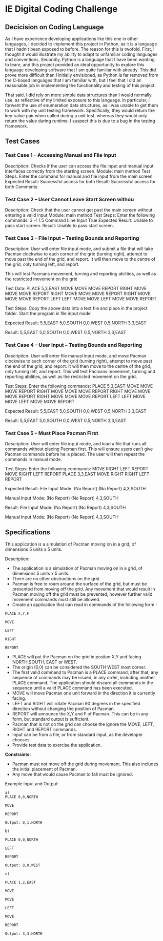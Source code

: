 # IE Digital Coding Challenge

## Decicision on Coding Language
As I have experience developing applications like this one in other languages, I decided to implement this project in Python, as it is a language that I hadn't been exposed to before. The reason for this is twofold. First, I thought it would illustrate my ability to adapt to unfamiliar coding languages and conventions. Secondly, Python is a language that I have been wanting to learn, and this project provided an ideal opportunity to explore this language developing software that I am quite familiar with already. This did prove more difficult than I initially envisioned, as Python is far removed from the C-based languages that I am familiar with, but I feel that I did an reasonable job in implementing the functionality and testing of this project. 

That said, I did rely on more simple data structures than I would normally use, as reflective of my limited exposure to this language. In particular, I forwent the use of enumeration data structures, as I was unable to get them to work with my unit testing framework. Specifically, they would return the key-value pair when called during a unit test, whereas they would only return the value during runtime. I suspect this is due to a bug in the testing framework. 

## Test Cases
### Test Case 1 – Accessing Manual and File Input 
Description: Checks if the user can access the file input and manual input interfaces correctly from the starting screen.
Module: main method
Test Steps:
Enter the command for manual and file input from the main screen
Expected Result: Successful access for both
Result: Successful access for both
Comments: 

### Test Case 2 – User Cannot Leave Start Screen withou 
Description: Check that the user cannot get past the main screen without entering a valid input
Module: main method
Test Steps: 
Enter the following commands:
3
-1
1.5
Command Line Input
True
Expected Result: Unable to pass start screen.
Result: Unable to pass start screen.

### Test Case 3 – File Input – Testing Bounds and Reporting 
Description: User will enter file input mode, and submit a file that will take Pacman clockwise to each corner of the grid (turning right), attempt to move past the end of the grid, and report. It will then move to the centre of the grid, only turning left, and report.

This will test Pacmans movement, turning and reporting abilities, as well as the restricted movement on the grid

Test Data:
PLACE 5,3,EAST
MOVE
MOVE
MOVE
REPORT
RIGHT
MOVE
MOVE
MOVE
REPORT
RIGHT
MOVE
MOVE
MOVE
REPORT
RIGHT
MOVE
MOVE
MOVE
REPORT
LEFT
LEFT
MOVE
MOVE
LEFT
MOVE
MOVE
REPORT

Test Steps: 
Copy the above data into a text file and place in the project folder. 
Start the program in file input mode

Expected Result: 
5,5,EAST
5,0,SOUTH
0,0,WEST
0,5,NORTH
3,3,EAST

Result: 
5,5,EAST
5,0,SOUTH
0,0,WEST
0,5,NORTH
3,3,EAST

### Test Case 4 – User Input – Testing Bounds and Reporting 
Description: User will enter file manual input mode, and move Pacman clockwise to each corner of the grid (turning right), attempt to move past the end of the grid, and report. It will then move to the centre of the grid, only turning left, and report. This will test Pacmans movement, turning and reporting abilities, as well as the restricted movement on the grid.

Test Steps: 
Enter the following commands:
PLACE 5,3,EAST
MOVE
MOVE
MOVE
REPORT
RIGHT
MOVE
MOVE
MOVE
REPORT
RIGHT
MOVE
MOVE
MOVE
REPORT
RIGHT
MOVE
MOVE
MOVE
REPORT
LEFT
LEFT
MOVE
MOVE
LEFT
MOVE
MOVE
REPORT

Expected Result: 
5,5,EAST
5,0,SOUTH
0,0,WEST
0,5,NORTH
3,3,EAST

Result: 
5,5,EAST
5,0,SOUTH
0,0,WEST
0,5,NORTH
3,3,EAST

### Test Case 5 – Must Place Pacman First
Description: User will enter file input mode, and load a file that runs all commands without placing Pacman first. This will ensure users can’t give Pacman commands before he is placed. The user will then repeat the commands in manual mode.

Test Steps: 
Enter the following commands:
MOVE
RIGHT
LEFT
REPORT
MOVE
RIGHT
LEFT
REPORT
PLACE 3,3,EAST
MOVE
RIGHT
RIGHT
LEFT
REPORT

Expected Result: 
File Input Mode:
(No Report)
(No Report)
4,3,SOUTH

Manual Input Mode:
(No Report)
(No Report)
4,3,SOUTH


Result: 
File Input Mode:
(No Report)
(No Report)
4,3,SOUTH

Manual Input Mode:
(No Report)
(No Report)
4,3,SOUTH


## Specifications
This application is a simulation of Pacman moving on in a grid, of dimensions 5 units x 5 units.

Description:

- The application is a simulation of Pacman moving on in a grid, of dimensions 5 units x 5 units.
- There are no other obstructions on the grid.
- Pacman is free to roam around the surface of the grid, but must be prevented from moving off the grid. Any movement that would result in Pacman moving off the grid must  be prevented, however further valid movement commands must still be allowed.
- Create an application that can read in commands of the following form -

```
PLACE X,Y,F

MOVE

LEFT

RIGHT

REPORT
```

- PLACE will put the Pacman on the grid in positon X,Y and facing NORTH,SOUTH, EAST or WEST.
- The origin (0,0) can be considered the SOUTH WEST most corner.
- The first valid command to Pacman is a PLACE command, after that, any sequence of commands may be issued, in any order, including another PLACE command. The application should discard all commands in the sequence until a valid PLACE command has been executed.
- MOVE will move Pacman one unit forward in the direction it is currently facing.
- LEFT and RIGHT will rotate Pacman 90 degrees in the specified direction without changing the position of Pacman.
- REPORT will announce the X,Y and F of Pacman. This can be in any form, but standard output is sufficient.
- Pacman that is not on the grid can choose the ignore the MOVE, LEFT, RIGHT and REPORT commands.
- Input can be from a file, or from standard input, as the developer chooses.
- Provide test data to exercise the application.

**Constraints:**

- Pacman must not move off the grid during movement. This also includes the initial placement of Pacman.
- Any move that would cause Pacman to fall must be ignored.

Example Input and Output:
```
a)
PLACE 0,0,NORTH

MOVE

REPORT

Output: 0,1,NORTH
```
```
b)

PLACE 0,0,NORTH

LEFT

REPORT

Output: 0,0,WEST
```
```
c)

PLACE 1,2,EAST

MOVE

MOVE

LEFT

MOVE

REPORT

Output: 3,3,NORTH
```
